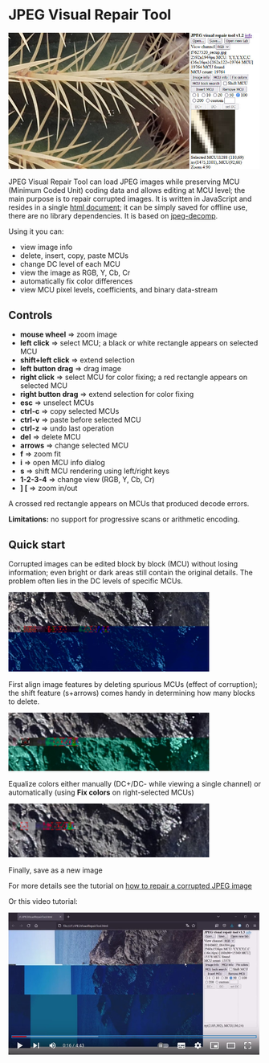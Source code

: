 # JPEG Visual Repair Tool
<img src="JVRTmain.jpg" width="500"></img>

JPEG Visual Repair Tool can load JPEG images while preserving MCU (Minimum Coded Unit) coding data and allows editing at MCU level; the main purpose is to repair corrupted images.
It is written in JavaScript and resides in a single [html document](JPEGVisualRepairTool.html); it can be simply saved for offline use, there are no library dependencies. 
It is based on [jpeg-decomp](https://github.com/albmac/jpeg-decomp).

Using it you can:

- view image info
- delete, insert, copy, paste MCUs
- change DC level of each MCU
- view the image as RGB, Y, Cb, Cr
- automatically fix color differences
- view MCU pixel levels, coefficients, and binary data-stream

## Controls

- **mouse wheel** ⇒ zoom image
- **left click** ⇒ select MCU; a black or white rectangle appears on selected MCU
- **shift+left click** ⇒ extend selection
- **left button drag** ⇒ drag image
- **right click** ⇒ select MCU for color fixing; a red rectangle appears on selected MCU
- **right button drag** ⇒ extend selection for color fixing
- **esc** ⇒ unselect MCUs
- **ctrl-c** ⇒ copy selected MCUs
- **ctrl-v** ⇒ paste before selected MCU
- **ctrl-z** ⇒ undo last operation
- **del** ⇒ delete MCU
- **arrows** ⇒ change selected MCU
- **f** ⇒ zoom fit
- **i** ⇒ open MCU info dialog
- **s** ⇒ shift MCU rendering using left/right keys
- **1-2-3-4** ⇒ change view (RGB, Y, Cb, Cr)
- **] [** ⇒ zoom in/out

A crossed red rectangle appears on MCUs that produced decode errors.

**Limitations:** no support for progressive scans or arithmetic encoding.

## Quick start

Corrupted images can be edited block by block (MCU) without losing information; even bright or dark areas still contain the original details. The problem often lies in the DC levels of specific MCUs.

<img src="s1.jpg" width="400"></img>

First align image features by deleting spurious MCUs (effect of corruption); the shift feature (s+arrows) comes handy in determining how many blocks to delete.

<img src="s2.jpg" width="400"></img>

Equalize colors either manually (DC+/DC- while viewing a single channel) or automatically (using __Fix colors__ on right-selected MCUs)

<img src="s3.jpg" width="400"></img>

Finally, save as a new image

For more details see the tutorial on [how to repair a corrupted JPEG image](RepairingCorruptedJpeg-JVRT.pdf) 

Or this video tutorial:

[<img src="video1.jpg" width="500"></img>](https://www.youtube.com/watch?v=REYcgWHb33M&t=194s)
